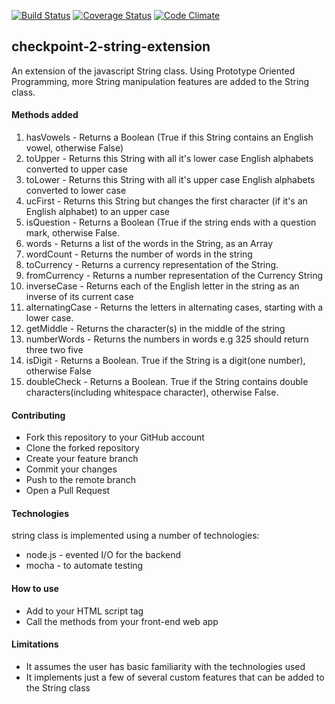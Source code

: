 [![Build Status](https://travis-ci.org/andela-jare/string-class.svg?branch=develop)](https://travis-ci.org/andela-jare/string-class)
[![Coverage Status](https://coveralls.io/repos/github/andela-jare/string-class/badge.svg?branch=develop)](https://coveralls.io/github/andela-jare/string-class?branch=develop)
[![Code Climate](https://codeclimate.com/github/andela-jare/string-class/badges/gpa.svg)](https://codeclimate.com/github/andela-jare/string-class)
## checkpoint-2-string-extension

An extension of the javascript String class. Using Prototype Oriented Programming, more String manipulation features are added to the String class.

#### Methods added

1. hasVowels - Returns a Boolean (True if this String contains an English vowel, otherwise False)
2. toUpper - Returns this String with all it's lower case English alphabets converted to upper case
3. toLower - Returns this String with all it's upper case English alphabets converted to lower case
4. ucFirst - Returns this String but changes the first character (if it's an English alphabet) to an upper case
5. isQuestion - Returns a Boolean (True if the string ends with a question mark, otherwise False.
6. words - Returns a list of the words in the String, as an Array
7. wordCount - Returns the number of words in the string
8. toCurrency - Returns a currency representation of the String.
9. fromCurrency - Returns a number representation of the Currency String
10. inverseCase - Returns each of the English letter in the string as an inverse of its current case
11. alternatingCase - Returns the letters in alternating cases, starting with a lower case.
12. getMiddle - Returns the character(s) in the middle of the string
13. numberWords - Returns the numbers in words e.g 325 should return three two five
14. isDigit - Returns a Boolean. True if the String is a digit(one number), otherwise False
15. doubleCheck - Returns a Boolean. True if the String contains double characters(including whitespace character), otherwise False.

#### Contributing
- Fork this repository to your GitHub account
- Clone the forked repository
- Create your feature branch
- Commit your changes
- Push to the remote branch
- Open a Pull Request

#### Technologies
string class is implemented using a number of technologies:
- node.js - evented I/O for the backend
- mocha - to automate testing

#### How to use
- Add to your HTML script tag
- Call the methods from your front-end web app

#### Limitations
- It assumes the user has basic familiarity with the technologies used
- It implements just a few of several custom features that can be added to the String class
